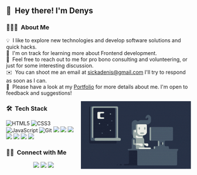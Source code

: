 
## 👋 &nbsp;Hey there! I'm Denys

### 👨🏻‍💻 &nbsp;About Me

💡 &nbsp;I like to explore new technologies and develop software solutions and quick hacks.\
🌱 &nbsp;I'm on track for learning more about Frontend development.\
💬 &nbsp;Feel free to reach out to me for pro bono consulting and volunteering, or just for some interesting discussion.\
✉️ &nbsp;You can shoot me an email at sickadenis@gmail.com I'll try to respond as soon as I can.\
📄 &nbsp;Please have a look at my [Portfolio](https://portfolio-one-sepia-31.vercel.app/) for more details about me. I'm open to feedback and suggestions!

<img alt="Night Coding" src="https://raw.githubusercontent.com/AVS1508/AVS1508/master/assets/Night-Coding.gif" align="right"/>

### 🛠 &nbsp;Tech Stack

![HTML5](https://img.shields.io/badge/HTML5%20-%23E34F26.svg?style=for-the-badge&logo=html5&logoColor=white)
![CSS3](https://img.shields.io/badge/CSS%20-%231572B6.svg?style=for-the-badge&logo=css3&logoColor=white)
![JavaScript](https://img.shields.io/badge/JavaScript%20-%23F7DF1E.svg?style=for-the-badge&logo=javascript&logoColor=black)
![Git](https://img.shields.io/badge/git-%23F05033.svg?style=for-the-badge&logo=git&logoColor=white)
<img src="https://img.shields.io/badge/TypeScript-007ACC?style=for-the-badge&logo=typescript&logoColor=white">
<img src="https://img.shields.io/badge/Bootstrap-563D7C?style=for-the-badge&logo=bootstrap&logoColor=white">
<img src="https://img.shields.io/badge/Sass-CC6699?style=for-the-badge&logo=sass&logoColor=white">
<img src="https://img.shields.io/badge/React-20232A?style=for-the-badge&logo=react&logoColor=61DAFB">
<img src="https://img.shields.io/badge/next%20js-000000?style=for-the-badge&logo=nextdotjs&logoColor=white">
<img src="https://img.shields.io/badge/Apollo%20GraphQL-311C87?&style=for-the-badge&logo=Apollo%20GraphQL&logoColor=white">
<img src="https://img.shields.io/badge/Redux-593D88?style=for-the-badge&logo=redux&logoColor=white">	



### 🤝🏻 &nbsp;Connect with Me

<p align="center">
<a href="https://twitter.com/DenisSicka"><img src="https://img.shields.io/badge/Twitter-1DA1F2?style=for-the-badge&logo=twitter&logoColor=white" /></a>
<a href="sickadenis@gmail.com"><img src="https://img.shields.io/badge/-sickadenis@gmail.com-D14836?style=flat-square&logo=Gmail&logoColor=white"/></a>
<a href="https://instagram.com/sichkadenys"><img src="https://img.shields.io/badge/-sichkadenys_-E4405F?style=flat-square&logo=Instagram&logoColor=white"/></a>

</p>



<!--
**alienqqe/alienqqe** is a ✨ _special_ ✨ repository because its `README.md` (this file) appears on your GitHub profile.

Here are some ideas to get you started:

- 🔭 I’m currently working on ...
- 🌱 I’m currently learning ...
- 👯 I’m looking to collaborate on ...
- 🤔 I’m looking for help with ...
- 💬 Ask me about ...
- 📫 How to reach me: ...
- 😄 Pronouns: ...
- ⚡ Fun fact: ...
-->
